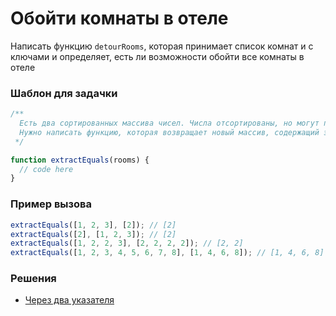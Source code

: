 # Обойти комнаты в отеле

Написать функцию `detourRooms`, которая принимает список комнат и с ключами и определяет, есть ли возможности обойти все комнаты в отеле

### Шаблон для задачки

```js
/**
  Есть два сортированных массива чисел. Числа отсортированы, но могут повторяться.
  Нужно написать функцию, которая возвращает новый массив, содержащий элементы, которые встречаются в обоих массивах.
 */

function extractEquals(rooms) {
  // code here
}
```

### Пример вызова

```js
extractEquals([1, 2, 3], [2]); // [2]
extractEquals([2], [1, 2, 3]); // [2]
extractEquals([1, 2, 2, 3], [2, 2, 2, 2]); // [2, 2]
extractEquals([1, 2, 3, 4, 5, 6, 7, 8], [1, 4, 6, 8]); // [1, 4, 6, 8]
```

### Решения

- [Через два указателя](extractEquals.ts)
